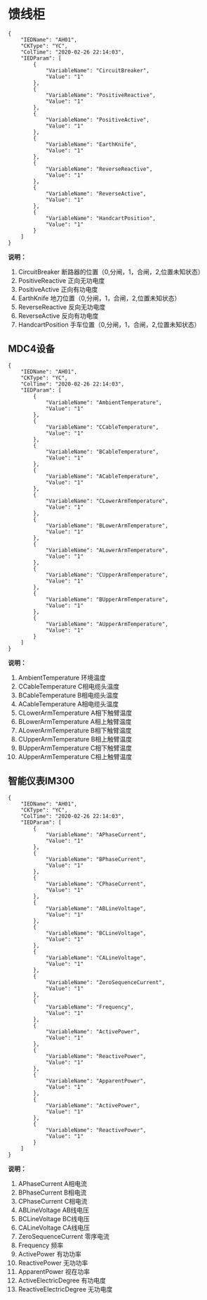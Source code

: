 # 馈线柜
```
{
    "IEDName": "AH01",
    "CKType": "YC",
    "ColTime": "2020-02-26 22:14:03",
    "IEDParam": [
        {
            "VariableName": "CircuitBreaker",
            "Value": "1"
        },
        {
            "VariableName": "PositiveReactive",
            "Value": "1"
        },
        {
            "VariableName": "PositiveActive",
            "Value": "1"
        },
        {
            "VariableName": "EarthKnife",
            "Value": "1"
        },
        {
            "VariableName": "ReverseReactive",
            "Value": "1"
        },
        {
            "VariableName": "ReverseActive",
            "Value": "1"
        },
        {
            "VariableName": "HandcartPosition",
            "Value": "1"
        }
    ]
}
```

**说明：**
1. CircuitBreaker           断路器的位置（0,分闸，1，合闸，2,位置未知状态）
2. PositiveReactive         正向无功电度
3. PositiveActive           正向有功电度
4. EarthKnife               地刀位置（0,分闸，1，合闸，2,位置未知状态）
5. ReverseReactive          反向无功电度
6. ReverseActive            反向有功电度
7. HandcartPosition         手车位置（0,分闸，1，合闸，2,位置未知状态）


## MDC4设备
```
{
    "IEDName": "AH01",
    "CKType": "YC",
    "ColTime": "2020-02-26 22:14:03",
    "IEDParam": [
        {
            "VariableName": "AmbientTemperature",
            "Value": "1"
        },
        {
            "VariableName": "CCableTemperature",
            "Value": "1"
        },
        {
            "VariableName": "BCableTemperature",
            "Value": "1"
        },
        {
            "VariableName": "ACableTemperature",
            "Value": "1"
        },
        {
            "VariableName": "CLowerArmTemperature",
            "Value": "1"
        },
        {
            "VariableName": "BLowerArmTemperature",
            "Value": "1"
        },
        {
            "VariableName": "ALowerArmTemperature",
            "Value": "1"
        },
        {
            "VariableName": "CUpperArmTemperature",
            "Value": "1"
        },
        {
            "VariableName": "BUpperArmTemperature",
            "Value": "1"
        },
        {
            "VariableName": "AUpperArmTemperature",
            "Value": "1"
        }
    ]
}
```

**说明：**
1. AmbientTemperature	    环境温度
2. CCableTemperature	    C相电缆头温度
3. BCableTemperature	    B相电缆头温度
4. ACableTemperature	    A相电缆头温度
5. CLowerArmTemperature  	A相下触臂温度
6. BLowerArmTemperature	    A相上触臂温度
7. ALowerArmTemperature	    B相下触臂温度
8. CUpperArmTemperature	    B相上触臂温度
9. BUpperArmTemperature	    C相下触臂温度
10. AUpperArmTemperature	C相上触臂温度


## 智能仪表IM300
``` 
{
    "IEDName": "AH01",
    "CKType": "YC",
    "ColTime": "2020-02-26 22:14:03",
    "IEDParam": [
        {
            "VariableName": "APhaseCurrent",
            "Value": "1"
        },
        {
            "VariableName": "BPhaseCurrent",
            "Value": "1"
        },
        {
            "VariableName": "CPhaseCurrent",
            "Value": "1"
        },
        {
            "VariableName": "ABLineVoltage",
            "Value": "1"
        },
        {
            "VariableName": "BCLineVoltage",
            "Value": "1"
        },
        {
            "VariableName": "CALineVoltage",
            "Value": "1"
        },
        {
            "VariableName": "ZeroSequenceCurrent",
            "Value": "1"
        },
        {
            "VariableName": "Frequency",
            "Value": "1"
        },
        {
            "VariableName": "ActivePower",
            "Value": "1"
        },
        {
            "VariableName": "ReactivePower",
            "Value": "1"
        },
        {
            "VariableName": "ApparentPower",
            "Value": "1"
        },
        {
            "VariableName": "ActivePower",
            "Value": "1"
        },
        {
            "VariableName": "ReactivePower",
            "Value": "1"
        }
    ]
}
```

**说明：**
1. APhaseCurrent	 	    A相电流
2. BPhaseCurrent		    B相电流
3. CPhaseCurrent		    C相电流
4. ABLineVoltage		    AB线电压
5. BCLineVoltage		    BC线电压
6. CALineVoltage		    CA线电压
7. ZeroSequenceCurrent	    零序电流
8. Frequency			    频率
9. ActivePower			    有功功率
10. ReactivePower		    无功功率
11. ApparentPower		    视在功率
12. ActiveElectricDegree	有功电度
13. ReactiveElectricDegree  无功电度
